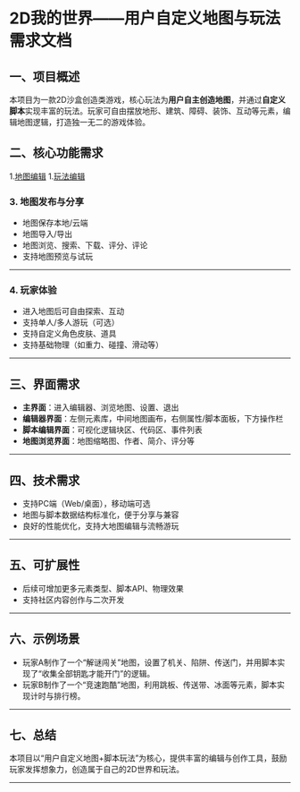 # 2D我的世界——用户自定义地图与玩法需求文档

## 一、项目概述

本项目为一款2D沙盒创造类游戏，核心玩法为**用户自主创造地图**，并通过**自定义脚本**实现丰富的玩法。玩家可自由摆放地形、建筑、障碍、装饰、互动等元素，编辑地图逻辑，打造独一无二的游戏体验。



## 二、核心功能需求

1.[地图编辑](./地图编辑)
1.[玩法编辑](./玩法编辑)

### 3. 地图发布与分享

- 地图保存本地/云端
- 地图导入/导出
- 地图浏览、搜索、下载、评分、评论
- 支持地图预览与试玩

---

### 4. 玩家体验

- 进入地图后可自由探索、互动
- 支持单人/多人游玩（可选）
- 支持自定义角色皮肤、道具
- 支持基础物理（如重力、碰撞、滑动等）

---

## 三、界面需求

- **主界面**：进入编辑器、浏览地图、设置、退出
- **编辑器界面**：左侧元素库，中间地图画布，右侧属性/脚本面板，下方操作栏
- **脚本编辑界面**：可视化逻辑块区、代码区、事件列表
- **地图浏览界面**：地图缩略图、作者、简介、评分等

---

## 四、技术需求

- 支持PC端（Web/桌面），移动端可选
- 地图与脚本数据结构标准化，便于分享与兼容
- 良好的性能优化，支持大地图编辑与流畅游玩

---

## 五、可扩展性

- 后续可增加更多元素类型、脚本API、物理效果
- 支持社区内容创作与二次开发

---

## 六、示例场景

- 玩家A制作了一个“解谜闯关”地图，设置了机关、陷阱、传送门，并用脚本实现了“收集全部钥匙才能开门”的逻辑。
- 玩家B制作了一个“竞速跑酷”地图，利用跳板、传送带、冰面等元素，脚本实现计时与排行榜。

---

## 七、总结

本项目以“用户自定义地图+脚本玩法”为核心，提供丰富的编辑与创作工具，鼓励玩家发挥想象力，创造属于自己的2D世界和玩法。

---

